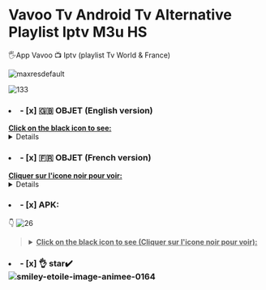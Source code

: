 # Vavoo Tv Android Tv Alternative Playlist Iptv M3u HS
🖐️App Vavoo 📺 Iptv  (playlist Tv World & France)

![maxresdefault](https://github.com/victore447/-Vavoo-Tv-alternative-aux-playlist-iptv-m3u-HS-/assets/48101775/eed50dcb-3f8f-4424-a9ec-58f85d574ab1)

![133](https://github.com/victore447/VavooTvAlternativePlaylistIIptvM3uHS/assets/48101775/5a18b914-4748-40b4-8df1-4e145c9feb2d)
></details>
### <li>- [x] 🇬🇧 OBJET (English version) </li>
<summary><b><u>Click on the black icon to see:</u></b></summary>
<details>
👆This app is an IPTV available for Android. You can see all the channels 🇨🇵 French etc.,
Only Films and series are in German, but other content such as video plugins are available.
It also allows you to access content from various other sources (called Bundles).

To activate it, simply extract the RAR file and read the instructions in the txt file to insert the URL
and added the French translation plugin (links below).☝️ All it needs is the TV guide for the channels.
  
![vavoo1](https://github.com/victore447/-Vavoo-Tv-alternative-aux-playlist-iptv-m3u-HS-/assets/48101775/c82e76c5-4f45-4432-a703-c8ab5a4dd15f)
![vavoo](https://github.com/victore447/-Vavoo-Tv-alternative-aux-playlist-iptv-m3u-HS-/assets/48101775/dbed617f-378c-435e-b5ee-5893dd2ac4cf)

☝️As we all like free, with the VAVOO app 📺 no more outages during major sporting events etc...

And you have peace of mind for the end of year holidays and for a long time.

></details>
### <li>- [x] 🇫🇷 OBJET (French version) </li>
<summary><b><u>Cliquer sur l'icone noir pour voir:</u></b></summary>
<details>
👆 Cette applis est une IPTV disponible pour Android.Vous pouvez voir toutes les chaintes 🇨🇵 Francaise etc.., 
Seul les Films et series sont en langue allemande,mais d'autres contenus comme des plugins videos sont disponibles.
Il vous permet également d'accéder au contenu de diverses autres sources (appelées Bundles).

Pour l'activer il vous suffit d'extraire le fichier RAR et lire les instructions du fichier txt pour inserer l'Url
et ajouté le plugin de traduction en francais (liens ci-dessous). ☝️ Il lui manque juste le guide tv pour les chaines.
  
![vavoo1](https://github.com/victore447/-Vavoo-Tv-alternative-aux-playlist-iptv-m3u-HS-/assets/48101775/c82e76c5-4f45-4432-a703-c8ab5a4dd15f)
![vavoo](https://github.com/victore447/-Vavoo-Tv-alternative-aux-playlist-iptv-m3u-HS-/assets/48101775/dbed617f-378c-435e-b5ee-5893dd2ac4cf)

☝️Comme nous aimons tous du gratuit,Avec L'application VAVOO 📺 plus de coupures pendant de grands événement sportifs etc...

Et vous etes tranquille pour les fetes de fin d'années et pour longtemps.

></details>
### <li>- [x] APK: </li>
👇 ![26](https://github.com/victore447/-Vavoo-Tv-alternative-aux-playlist-iptv-m3u-HS-/assets/48101775/9e2f355c-30b9-4894-b163-831a5a7baa03)
><details>
>  <summary><b><u>Click on the black icon to see (Cliquer sur l'icone noir pour voir):</u></b></summary>
>  
> - 🖲️ **[Vavoo RAR 1fichier.com](https://1fichier.com/?4xtirbl1rsyogh95fu7h&af=2549450)**
> - 🖲️ **[Vavvo RAR Mega.nz](https://mega.nz/folder/ImBlBZyT#9LK4Xcvld2TRXGer5yPWHQ)**
> - 🖲️ **[All Vavoo Bundle URLs](https://archive.org/details/vavoo-box)**

> 
></details>

### <li>- [x] 👌 star✔️ </li>![smiley-etoile-image-animee-0164](https://github.com/victore447/FilmsSeriesStrmdanskodi/assets/48101775/dc73a5b7-e38e-4d80-9cbc-68ac5dd89826)


